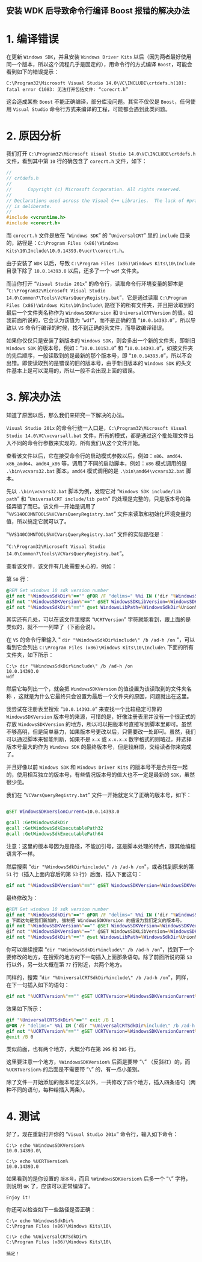 
安装 WDK 后导致命令行编译 Boost 报错的解决办法
--------------------------------------------------

# 1. 编译错误

在更新 `Windows SDK`，并且安装 `Windows Driver Kits` 以后（因为两者最好使用同一个版本，所以这个流程几乎是固定的），用命令行的方式编译 `Boost`，可能会看到如下的错误提示：

```shell
C:\Program32\Microsoft Visual Studio 14.0\VC\INCLUDE\crtdefs.h(10): fatal error C1083: 无法打开包括文件: “corecrt.h”
```

这会造成某些 `Boost` 不能正确编译，部分库没问题。其实不仅仅是 `Boost`，任何使用 `Visual Studio` 命令行方式来编译的工程，可能都会遇到此类问题。

# 2. 原因分析

我们打开 `C:\Program32\Microsoft Visual Studio 14.0\VC\INCLUDE\crtdefs.h` 文件，看到其中第 `10` 行的确包含了 `corecrt.h` 文件，如下：

```cpp
//
// crtdefs.h
//
//      Copyright (c) Microsoft Corporation. All rights reserved.
//
// Declarations used across the Visual C++ Libraries.  The lack of #pragma once
// is deliberate.
//
#include <vcruntime.h>
#include <corecrt.h>
```

而 `corecrt.h` 文件是放在 “`Windows SDK`” 的 “`UniversalCRT`” 里的 `include` 目录的，路径是：`C:\Program Files (x86)\Windows Kits\10\Include\10.0.14393.0\ucrt\corecrt.h`。

由于安装了 `WDK` 以后，导致 `C:\Program Files (x86)\Windows Kits\10\Include` 目录下除了 `10.0.14393.0` 以后，还多了一个 `wdf` 文件夹。

而当你打开 “`Visual Studio 201x`” 的命令行，读取命令行环境变量的脚本是 “`C:\Program32\Microsoft Visual Studio 14.0\Common7\Tools\VcVarsQueryRegistry.bat`”，它是通过读取 `C:\Program Files (x86)\Windows Kits\10\Include\` 路径下的所有文件夹，并且把读取到的最后一个文件夹名称作为 `WindowsSDKVersion` 和 `UniversalCRTVersion` 的值。如我前面所说的，它会认为该值为 “`wdf`”，而不是正确的值 “`10.0.14393.0`”，所以导致以 `VS` 命令行编译的时候，找不到正确的头文件，而导致编译错误。

如果你仅仅只是安装了新版本的 `Windows SDK`，则会多出一个新的文件夹，即新旧 `Windows SDK` 的版本号，例如：“`10.0.10153.0`” 和 “`10.0.14393.0`”，如按文件夹的先后顺序，一般读取到的是最新的那个版本号，即 “`10.0.14393.0`”，所以不会出错。即使读取到的是错误的旧的版本号，由于新旧版本的 `Windows SDK` 的头文件基本上是可以混用的，所以一般不会出现上面的错误。

# 3. 解决办法

知道了原因以后，那么我们来研究一下解决的办法。

`Visual Studio 201x` 的命令行统一入口是，`C:\Program32\Microsoft Visual Studio 14.0\VC\vcvarsall.bat` 文件，所有的模式，都是通过这个批处理文件出入不同的命令行参数来实现的，所有我们从这个文件开始。

查看该文件以后，它在接受命令行的启动模式参数以后，例如：`x86`、`amd64`、`x86_amd64`、`amd64_x86` 等，调用了不同的启动脚本，例如：`x86` 模式调用的是 `.\bin\vcvars32.bat` 脚本，`amd64` 模式调用的是 `.\bin\amd64\vcvars32.bat` 脚本。

先以 `.\bin\vcvars32.bat` 脚本为例，发现它对 “`Windows SDK include/lib path`” 和 “`UniversalCRT include/lib path`” 的处理是完整的，只是版本号的路径弄错了而已。该文件一开始是调用了 “`%VS140COMNTOOLS%VCVarsQueryRegistry.bat`” 文件来读取和初始化环境变量的值，所以搞定它就可以了。

“`%VS140COMNTOOLS%VCVarsQueryRegistry.bat`” 文件的实际路径是：

“`C:\Program32\Microsoft Visual Studio 14.0\Common7\Tools\VCVarsQueryRegistry.bat`”。

查看该文件，该文件有几处需要关心的，例如：

第 `50` 行：

```bat
@REM Get windows 10 sdk version number
@if not "%WindowsSdkDir%"=="" @FOR /F "delims=" %%i IN ('dir "%WindowsSdkDir%include\" /b /ad-h /on') DO @set WindowsSDKVersion=%%i\
@if not "%WindowsSDKVersion%"=="" @SET WindowsSDKLibVersion=%WindowsSDKVersion%
@if not "%WindowsSdkDir%"=="" @set WindowsLibPath=%WindowsSdkDir%UnionMetadata;...后面无关的内容我们不关心...
```

其实还有几处，可以在该文件里搜索 “`UCRTVersion`” 字符就能看到，跟上面的是类似的，就不一一列举了（下面会说）。

在 `VS` 的命令行里输入 " `dir "%WindowsSdkDir%include\" /b /ad-h /on` "，可以看到它会列出 `C:\Program Files (x86)\Windows Kits\10\Include\` 下面的所有文件夹，如下所示：

```shell
C:\> dir "%WindowsSdkDir%include\" /b /ad-h /on
10.0.14393.0
wdf
```

然后它每列出一个，就会把 `WindowsSDKVersion` 的值设置为该读取到的文件夹名称 ，这就是为什么它最终只会设置为最后一个文件夹的原因，问题就出在这里。

我尝试在注册表里搜索 “`10.0.14393.0`” 来查找一个比较稳定可靠的 `WindowsSDKVersion` 版本号的来源，可惜的是，好像注册表里并没有一个很正式的存放 `WindowsSDKVersion` 的地方，所以可以把版本号直接写到脚本里即可。虽然不够高明，但是简单暴力，如果版本号更改以后，只需要改一处即可。虽然，我们可以通过脚本来智能判断，如果不是 `x.x` 或 `x.x.x.x` 数字格式的则略过，并选择版本号最大的作为 `Windows SDK` 的最终版本号，但是较麻烦，交给读者你来完成了。

并且好像以前 `Windows SDK` 和 `Windows Driver Kits` 的版本号不是合并在一起的，使用相互独立的版本号，有些情况版本号的值大也不一定是最新的 `SDK`，虽然很少见。

我们在 “`VCVarsQueryRegistry.bat`” 文件一开始就定义了正确的版本号，如下：

```bat

@SET WindowsSDKVersionCurrent=10.0.14393.0

@call :GetWindowsSdkDir
@call :GetWindowsSdkExecutablePath32
@call :GetWindowsSdkExecutablePath64
```

注意：这里的版本号因为是路径，不能加引号，这是脚本处理的特点，跟其他编程语言不一样。

然后搜索 “`dir "%WindowsSdkDir%include\" /b /ad-h /on`"，或者找到原来的第 `51` 行（插入上面内容后的第 `53` 行）后面，插入下面这句：

```bat
@if not "%WindowsSDKVersion%"=="" @SET WindowsSDKVersion=%WindowsSDKVersionCurrent%\
```

最终修改为：

```bat
@REM Get windows 10 sdk version number
@if not "%WindowsSdkDir%"=="" @FOR /F "delims=" %%i IN ('dir "%WindowsSdkDir%include\" /b /ad-h /on') DO @set WindowsSDKVersion=%%i\
@ 下面这句是我们新加的, 强制把 WindowsSDKVersion 的值设为我们定义的版本号。
@if not "%WindowsSDKVersion%"=="" @SET WindowsSDKVersion=%WindowsSDKVersionCurrent%\
@if not "%WindowsSDKVersion%"=="" @SET WindowsSDKLibVersion=%WindowsSDKVersion%
@if not "%WindowsSdkDir%"=="" @set WindowsLibPath=%WindowsSdkDir%UnionMetadata;...后面无关的内容我们不关心...
```

你可以继续搜索 “`dir "%WindowsSdkDir%include\" /b /ad-h /on`"，找到下一个要修改的地方，在搜索的地方的下一句插入上面那条语句。除了前面所说的第 `53` 行以外，另一处大概在第 `77` 行附近，共两个地方。

同样的，搜索 “`dir "%UniversalCRTSdkDir%include\" /b /ad-h /on`”，同样，在下一句插入如下的语句：

```bat
@if not "%UCRTVersion%"=="" @SET UCRTVersion=%WindowsSDKVersionCurrent%
```

效果如下所示：

```bat
@if "%UniversalCRTSdkDir%"=="" exit /B 1
@FOR /F "delims=" %%i IN ('dir "%UniversalCRTSdkDir%include\" /b /ad-h /on') DO @SET UCRTVersion=%%i
@if not "%UCRTVersion%"=="" @SET UCRTVersion=%WindowsSDKVersionCurrent%
@exit /B 0
```

类似前面，也有两个地方，大概分布在第 `295` 和 `305` 行。

这里要注意一个地方，`%WindowsSDKVersion%` 后面是要带 “`\`” （反斜杠）的，而 `%UCRTVersion%` 的后面是不需要带 “`\`” 的，有一点小差别。

除了文件一开始添加的版本号定义以外，一共修改了四个地方，插入四条语句（两种不同的语句，每种给插入两条）。

# 4. 测试

好了，现在重新打开你的 “`Visual Studio 201x`” 命令行，输入如下命令：

```shell
C:\> echo %WindowsSDKVersion%
10.0.14393.0\

C:\> echo %UCRTVersion%
10.0.14393.0
```

如果看到的是你设置的 `版本号`，而且 `%WindowsSDKVersion%` 后多一个 “`\`” 字符，则说明 `OK` 了，应该可以正常编译了。

`Enjoy it!`

你还可以检查如下一些路径是否正确：

```shell
C:\> echo %WindowsSdkDir%
C:\Program Files (x86)\Windows Kits\10\

C:\> echo %UniversalCRTSdkDir%
C:\Program Files (x86)\Windows Kits\10\
```

`搞定！`
